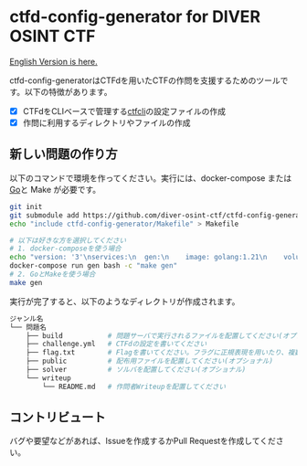 # ctfd-config-generator for DIVER OSINT CTF
[English Version is here.](./README-en.md)

ctfd-config-generatorはCTFdを用いたCTFの作問を支援するためのツールです。以下の特徴があります。

- [x] CTFdをCLIベースで管理する[ctfcli](https://github.com/CTFd/ctfcli)の設定ファイルの作成
- [x] 作問に利用するディレクトリやファイルの作成

## 新しい問題の作り方
以下のコマンドで環境を作ってください。実行には、docker-compose または[Go](https://go.dev/doc/install)と Make が必要です。

```bash
git init
git submodule add https://github.com/diver-osint-ctf/ctfd-config-generator
echo "include ctfd-config-generator/Makefile" > Makefile

# 以下は好きな方を選択してください
# 1. docker-composeを使う場合
echo "version: '3'\nservices:\n  gen:\n    image: golang:1.21\n    volumes:\n      - .:/app\n    working_dir: /app" > docker-compose.yaml
docker-compose run gen bash -c "make gen"
# 2. GoとMakeを使う場合
make gen
```

実行が完了すると、以下のようなディレクトリが作成されます。

```bash
ジャンル名
└── 問題名
    ├── build           # 問題サーバで実行されるファイルを配置してください(オプショナル)
    ├── challenge.yml   # CTFdの設定を書いてください
    ├── flag.txt        # Flagを書いてください。フラグに正規表現を用いたり、複数のフラグを設定する場合はここに複数個のフラグを改行区切りで書いてください。
    ├── public          # 配布用ファイルを配置してください(オプショナル)
    ├── solver          # ソルバを配置してください(オプショナル)
    └── writeup
        └── README.md   # 作問者Writeupを配置してください
```

## コントリビュート
バグや要望などがあれば、Issueを作成するかPull Requestを作成してください。

